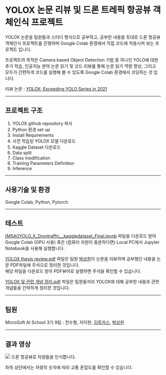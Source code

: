 # YOLOX 논문 리뷰 및 드론 트레픽 항공뷰 객체인식 프로젝트  
YOLOX 논문을 팀원들과 스터디 형식으로 공부하고, 공부한 내용을 토대로 드론 항공뷰 객체인식 프로젝트를 진행하며 Google Colab 환경에서 직접 코드에 적용시켜 보는 프로젝트 입니다.

프로젝트의 목적은 Camera based Object Detection 기법 중 하나인 YOLO에 대한 추가 학습, 인공지능 분야 논문 읽기 및 코드 리뷰를 통해 논문 읽기 역량 향상, 그리고 모두가 간편하게 코드를 실행해 볼 수 있도록 Google Colab 환경에서 코딩하는 것 입니다.


리뷰 논문 : <a href="https://arxiv.org/abs/2107.08430">YOLOX: Exceeding YOLO Series in 2021</a>

------

## 프로젝트 구조
1. YOLOX github repository 복사
2. Python 환경 set up
3. Install Requirements
4. 사전 학습된 YOLOX 모델 다운로드
5. Kaggle Dataset 다운로드
6. Data split
7. Class modification
8. Training Parameters Definition
9. Inference

------

## 사용기술 및 환경
Google Colab, Python, Pytorch

------

## 테스트
<a href="https://github.com/yuzy1022/YOLOX-drone-traffic-object-detection-/blob/main/%5BMSAI%5DYOLO_X_Drontraffic__kaggledataset_Final.ipynb">[MSAI]YOLO_X_Drontraffic__kaggledataset_Final.ipynb</a> 파일을 다운로드 받아 Google Colab (GPU 사용) 혹은 (컴퓨터 자원이 충분하다면) Local PC에서 Jupyter Notebook을 사용해 실행합니다.


<a href="https://github.com/yuzy1022/YOLOX-drone-traffic-object-detection-/blob/main/YOLOX%20thesis%20review.pdf">YOLOX thesis review.pdf</a> 파일은 팀원 <a href="https://github.com/yuzy1022">박상원</a>이 논문을 리뷰하며 공부했던 내용을 논문 PDF파일에 주석으로 정리한 것입니다.  
해당 파일을 다운로드 받아 PDF뷰어로 실행하면 주석을 확인할 수 있습니다.

<a href="https://github.com/yuzy1022/YOLOX-drone-traffic-object-detection-/blob/main/YOLOX%20%EB%B0%8F%20%EA%B4%80%EB%A0%A8%20%EA%B0%9C%EB%85%90%20%EC%A0%95%EB%A6%AC.pdf">YOLOX 및 관련 개념 정리.pdf</a> 파일은 팀원들끼리 YOLOX에 대해 공부한 내용과 관련 개념들을 간략하게 정리한 것입니다.

------

## 팀원
MicroSoft AI School 3기 9팀 : 전수형, 지이현, <a href="https://github.com/ICHBINLUCASKIM">김루카스</a>, <a href="https://github.com/yuzy1022">박상원</a>

------

## 결과 영상
<img src="https://github.com/yuzy1022/YOLOX-drone-traffic-object-detection-/blob/main/inference.gif">
드론 항공뷰로 차량들을 인식합니다.


좌측 상단에서는 차량의 숫자에 따라 교통 혼잡도를 확인할 수 있습니다.
